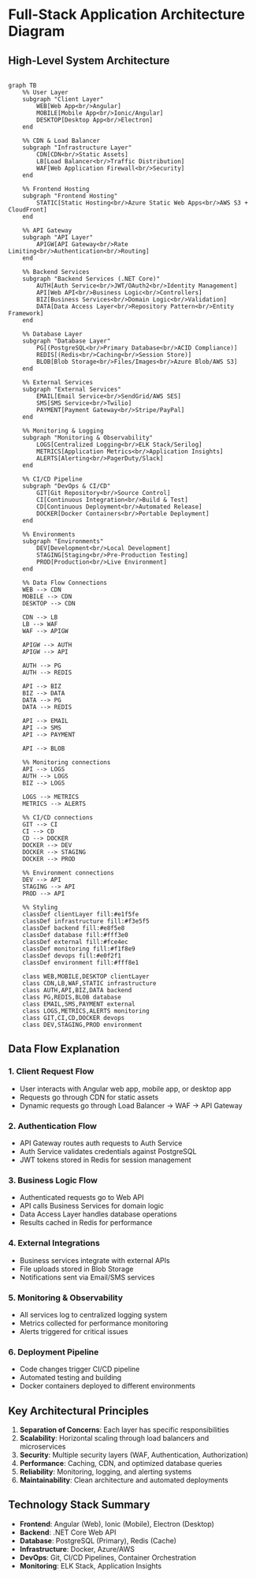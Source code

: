 # Full-Stack Application Architecture Diagram

## High-Level System Architecture

```mermaid

graph TB
    %% User Layer
    subgraph "Client Layer"
        WEB[Web App<br/>Angular]
        MOBILE[Mobile App<br/>Ionic/Angular]
        DESKTOP[Desktop App<br/>Electron]
    end

    %% CDN & Load Balancer
    subgraph "Infrastructure Layer"
        CDN[CDN<br/>Static Assets]
        LB[Load Balancer<br/>Traffic Distribution]
        WAF[Web Application Firewall<br/>Security]
    end

    %% Frontend Hosting
    subgraph "Frontend Hosting"
        STATIC[Static Hosting<br/>Azure Static Web Apps<br/>AWS S3 + CloudFront]
    end

    %% API Gateway
    subgraph "API Layer"
        APIGW[API Gateway<br/>Rate Limiting<br/>Authentication<br/>Routing]
    end

    %% Backend Services
    subgraph "Backend Services (.NET Core)"
        AUTH[Auth Service<br/>JWT/OAuth2<br/>Identity Management]
        API[Web API<br/>Business Logic<br/>Controllers]
        BIZ[Business Services<br/>Domain Logic<br/>Validation]
        DATA[Data Access Layer<br/>Repository Pattern<br/>Entity Framework]
    end

    %% Database Layer
    subgraph "Database Layer"
        PG[(PostgreSQL<br/>Primary Database<br/>ACID Compliance)]
        REDIS[(Redis<br/>Caching<br/>Session Store)]
        BLOB[Blob Storage<br/>Files/Images<br/>Azure Blob/AWS S3]
    end

    %% External Services
    subgraph "External Services"
        EMAIL[Email Service<br/>SendGrid/AWS SES]
        SMS[SMS Service<br/>Twilio]
        PAYMENT[Payment Gateway<br/>Stripe/PayPal]
    end

    %% Monitoring & Logging
    subgraph "Monitoring & Observability"
        LOGS[Centralized Logging<br/>ELK Stack/Serilog]
        METRICS[Application Metrics<br/>Application Insights]
        ALERTS[Alerting<br/>PagerDuty/Slack]
    end

    %% CI/CD Pipeline
    subgraph "DevOps & CI/CD"
        GIT[Git Repository<br/>Source Control]
        CI[Continuous Integration<br/>Build & Test]
        CD[Continuous Deployment<br/>Automated Release]
        DOCKER[Docker Containers<br/>Portable Deployment]
    end

    %% Environments
    subgraph "Environments"
        DEV[Development<br/>Local Development]
        STAGING[Staging<br/>Pre-Production Testing]
        PROD[Production<br/>Live Environment]
    end

    %% Data Flow Connections
    WEB --> CDN
    MOBILE --> CDN
    DESKTOP --> CDN
    
    CDN --> LB
    LB --> WAF
    WAF --> APIGW
    
    APIGW --> AUTH
    APIGW --> API
    
    AUTH --> PG
    AUTH --> REDIS
    
    API --> BIZ
    BIZ --> DATA
    DATA --> PG
    DATA --> REDIS
    
    API --> EMAIL
    API --> SMS
    API --> PAYMENT
    
    API --> BLOB
    
    %% Monitoring connections
    API --> LOGS
    AUTH --> LOGS
    BIZ --> LOGS
    
    LOGS --> METRICS
    METRICS --> ALERTS
    
    %% CI/CD connections
    GIT --> CI
    CI --> CD
    CD --> DOCKER
    DOCKER --> DEV
    DOCKER --> STAGING
    DOCKER --> PROD
    
    %% Environment connections
    DEV --> API
    STAGING --> API
    PROD --> API

    %% Styling
    classDef clientLayer fill:#e1f5fe
    classDef infrastructure fill:#f3e5f5
    classDef backend fill:#e8f5e8
    classDef database fill:#fff3e0
    classDef external fill:#fce4ec
    classDef monitoring fill:#f1f8e9
    classDef devops fill:#e0f2f1
    classDef environment fill:#fff8e1

    class WEB,MOBILE,DESKTOP clientLayer
    class CDN,LB,WAF,STATIC infrastructure
    class AUTH,API,BIZ,DATA backend
    class PG,REDIS,BLOB database
    class EMAIL,SMS,PAYMENT external
    class LOGS,METRICS,ALERTS monitoring
    class GIT,CI,CD,DOCKER devops
    class DEV,STAGING,PROD environment
```

## Data Flow Explanation

### 1. **Client Request Flow**
- User interacts with Angular web app, mobile app, or desktop app
- Requests go through CDN for static assets
- Dynamic requests go through Load Balancer → WAF → API Gateway

### 2. **Authentication Flow**
- API Gateway routes auth requests to Auth Service
- Auth Service validates credentials against PostgreSQL
- JWT tokens stored in Redis for session management

### 3. **Business Logic Flow**
- Authenticated requests go to Web API
- API calls Business Services for domain logic
- Data Access Layer handles database operations
- Results cached in Redis for performance

### 4. **External Integrations**
- Business services integrate with external APIs
- File uploads stored in Blob Storage
- Notifications sent via Email/SMS services

### 5. **Monitoring & Observability**
- All services log to centralized logging system
- Metrics collected for performance monitoring
- Alerts triggered for critical issues

### 6. **Deployment Pipeline**
- Code changes trigger CI/CD pipeline
- Automated testing and building
- Docker containers deployed to different environments

## Key Architectural Principles

1. **Separation of Concerns**: Each layer has specific responsibilities
2. **Scalability**: Horizontal scaling through load balancers and microservices
3. **Security**: Multiple security layers (WAF, Authentication, Authorization)
4. **Performance**: Caching, CDN, and optimized database queries
5. **Reliability**: Monitoring, logging, and alerting systems
6. **Maintainability**: Clean architecture and automated deployments

## Technology Stack Summary

- **Frontend**: Angular (Web), Ionic (Mobile), Electron (Desktop)
- **Backend**: .NET Core Web API
- **Database**: PostgreSQL (Primary), Redis (Cache)
- **Infrastructure**: Docker, Azure/AWS
- **DevOps**: Git, CI/CD Pipelines, Container Orchestration
- **Monitoring**: ELK Stack, Application Insights

